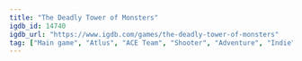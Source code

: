 ```yaml
---
title: "The Deadly Tower of Monsters"
igdb_id: 14740
igdb_url: "https://www.igdb.com/games/the-deadly-tower-of-monsters"
tag: ["Main game", "Atlus", "ACE Team", "Shooter", "Adventure", "Indie", "Single player", "Multiplayer", "Co-operative", "Bird view / Isometric", "Action", "Science fiction", "Comedy"]
---
```

